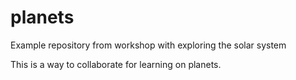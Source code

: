 # planets
Example repository from workshop with exploring the solar system

This is a way to collaborate for learning on planets.
